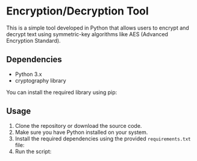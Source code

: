 # Encryption/Decryption Tool

This is a simple tool developed in Python that allows users to encrypt and decrypt text using symmetric-key algorithms like AES (Advanced Encryption Standard).

## Dependencies

- Python 3.x
- cryptography library

You can install the required library using pip:


## Usage

1. Clone the repository or download the source code.
2. Make sure you have Python installed on your system.
3. Install the required dependencies using the provided `requirements.txt` file:
4. Run the script:



